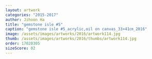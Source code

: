 ```yaml
---
layout: artwork
categories: "2015-2017"
author: Jihoon Ha
title: "gemstone isle #5"
caption: "gemstone isle #5_acrylic,oil on canvas_33×41㎝_2016"
image: /assets/images/artworks/2016/artwork114.jpg
thumb: /assets/images/artworks/2016/thumbs/artwork114.jpg
order: 17020305
sizeScore: 02
---
```

